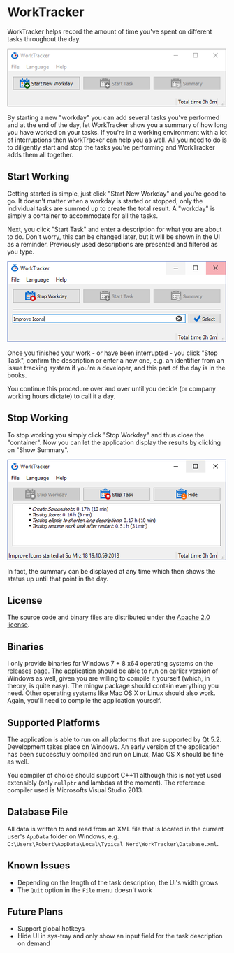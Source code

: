 WorkTracker
===========

WorkTracker helps record the amount of time you've spent on different tasks throughout the day. 

![Main UI](https://raw.githubusercontent.com/drunk-on-pain/WorkTracker/master/img/Main%20UI.png)

By starting a new "workday" you can add several tasks you've performed and at the end of the day, let WorkTracker show you a summary of how long you have worked on your tasks. If you're in a working environment with a lot of interruptions then WorkTracker can help you as well. All you need to do is to diligently start and stop the tasks you're performing and WorkTracker adds them all together.

## Start Working

Getting started is simple, just click "Start New Workday" and you're good to go. It doesn't matter when a workday is started or stopped, only the individual tasks are summed up to create the total result. A "workday" is simply a container to accommodate for all the tasks.

Next, you click "Start Task" and enter a description for what you are about to do. Don't worry, this can be changed later, but it will be shown in the UI as a reminder. Previously used descriptions are presented and filtered as you type.

![Start Task](https://raw.githubusercontent.com/drunk-on-pain/WorkTracker/master/img/Start%20Task.png)

Once you finished your work - or have been interrupted - you click "Stop Task", confirm the description or enter a new one, e.g. an identifier from an issue tracking system if you're a developer, and this part of the day is in the books.

You continue this procedure over and over until you decide (or company working hours dictate) to call it a day.

## Stop Working

To stop working you simply click "Stop Workday" and thus close the "container". Now you can let the application display the results by clicking on "Show Summary".

![Summary](https://raw.githubusercontent.com/drunk-on-pain/WorkTracker/master/img/Summary.png)

In fact, the summary can be displayed at any time which then shows the status up until that point in the day.

## License

The source code and binary files are distributed under the [Apache 2.0 license](http://www.apache.org/licenses/LICENSE-2.0).

## Binaries

I only provide binaries for Windows 7 + 8 x64 operating systems on the [releases][] page. The application should be able to run on earlier version of Windows as well, given you are willing to compile it yourself (which, in theory, is quite easy). The mingw package should contain everything you need. Other operating systems like Mac OS X or Linux should also work. Again, you'll need to compile the application yourself.

## Supported Platforms

The application is able to run on all platforms that are supported by Qt 5.2. Development takes place on Windows. An early version of the application has been successfuly compiled and run on Linux, Mac OS X should be fine as well.

You compiler of choice should support C++11 although this is not yet used extensibly (only `nullptr` and lambdas at the moment). The reference compiler used is Microsofts Visual Studio 2013.

## Database File

All data is written to and read from an XML file that is located in the current user's `AppData` folder on Windows, e.g. `C:\Users\Robert\AppData\Local\Typical Nerd\WorkTracker\Database.xml`.

## Known Issues

*   Depending on the length of the task description, the UI's width grows
*   The `Quit` option in the `File` menu doesn't work

## Future Plans

*   Support global hotkeys
*   Hide UI in sys-tray and only show an input field for the task description on demand 

[releases]: https://github.com/drunk-on-pain/WorkTracker/releases

